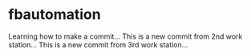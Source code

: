 # fbautomation
Learning how to make a commit...
This is a new commit from 2nd work station...
This is a new commit from 3rd work station...
